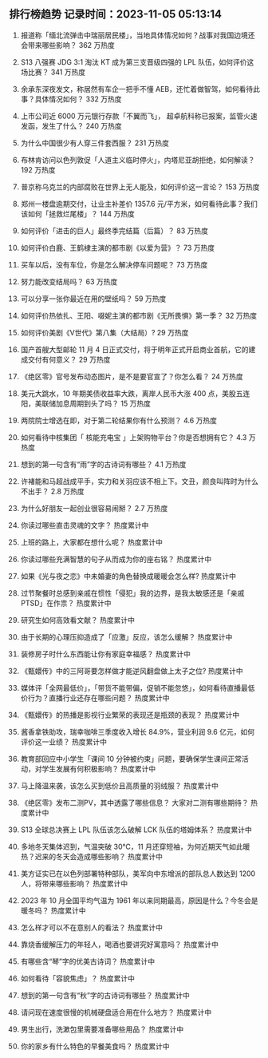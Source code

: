 
## 排行榜趋势 记录时间：2023-11-05 05:13:14
  
  1. 报道称「缅北流弹击中瑞丽居民楼」，当地具体情况如何？战事对我国边境还会带来哪些影响？ 362 万热度
    
  2. S13 八强赛 JDG 3:1 淘汰 KT 成为第三支晋级四强的 LPL 队伍，如何评价这场比赛？ 341 万热度
    
  3. 余承东深夜发文，称居然有车企一把手不懂 AEB，还忙着做智驾，如何看待此事？具体情况如何？ 332 万热度
    
  4. 上市公司近 6000 万元银行存款「不翼而飞」， 超卓航科称已报案，监管火速发函，发生了什么？ 240 万热度
    
  5. 为什么中国很少有人穿三件套西服？ 231 万热度
    
  6. 布林肯访问以色列敦促「人道主义临时停火」，内塔尼亚胡拒绝，如何解读？ 192 万热度
    
  7. 普京称乌克兰的内部腐败在世界上无人能及，如何评价这一言论？ 153 万热度
    
  8. 郑州一楼盘逾期交付，让业主补差价 1357.6 元/平方米，如何看待此事？我们该如何「拯救烂尾楼」？ 144 万热度
    
  9. 如何评价「进击的巨人」最终季完结篇（后篇）？ 83 万热度
    
  10. 如何评价白鹿、王鹤棣主演的都市剧《以爱为营》？ 73 万热度
    
  11. 买车以后，没有车位，你是怎么解决停车问题呢？ 73 万热度
    
  12. 努力能改变结局吗？ 63 万热度
    
  13. 可以分享一张你最近在用的壁纸吗？ 59 万热度
    
  14. 如何评价热依扎、王阳、啜妮主演的都市剧《无所畏惧》第一季？ 32 万热度
    
  15. 如何评价美剧《V世代》第八集（大结局）? 29 万热度
    
  16. 国产首艘大型邮轮 11 月 4 日正式交付，将于明年正式开启商业首航，它的建成交付有何意义？ 29 万热度
    
  17. 《绝区零》官号发布动态图片，是不是要官宣了？你怎么看？ 24 万热度
    
  18. 美元大跳水，10 年期美债收益率大跌，离岸人民币大涨 400 点，美股五连阳，美联储加息周期到头了吗？ 15 万热度
    
  19. 两院院士增选在即，对于第二轮结果你有什么预测？ 4.6 万热度
    
  20. 如何看待中核集团「 核能充电宝 」上架购物平台？你是否想拥有它？ 4.3 万热度
    
  21. 想到的第一句含有“雨”字的古诗词有哪些？ 4.1 万热度
    
  22. 许褚能和马超战成平手，实力和关羽应该不相上下。文丑，颜良叫阵时为什么不出手？ 2.8 万热度
    
  23. 为什么好朋友一起创业很容易闹掰？ 2.7 万热度
    
  24. 你读过哪些直击灵魂的文字？ 热度累计中
    
  25. 上班的路上，大家都在想什么呢？ 热度累计中
    
  26. 你读过哪些充满智慧的句子从而成为你的座右铭？ 热度累计中
    
  27. 如果《光与夜之恋》中未婚妻的角色替换成暖暖会怎么样? 热度累计中
    
  28. 过节聚餐时总感到亲戚在惯性「侵犯」我的边界，是我太敏感还是「亲戚PTSD」在作祟？ 热度累计中
    
  29. 研究生如何高效看文献？ 热度累计中
    
  30. 由于长期的心理压抑造成了「应激」反应，该怎么缓解？ 热度累计中
    
  31. 装修房子时什么东西能让你有家庭幸福感？ 热度累计中
    
  32. 《甄嬛传》中的三阿哥要怎样做才能逆风翻盘做上太子之位? 热度累计中
    
  33. 媒体评「全网最低价」，「带货不能带偏，促销不能忽悠」，如何看待直播最低价行为？直播行业还存在哪些问题？ 热度累计中
    
  34. 《甄嬛传》的热播是影视行业繁荣的表现还是瓶颈的表现？ 热度累计中
    
  35. 酱香拿铁助攻，瑞幸咖啡三季度收入增长 84.9%，营业利润 9.6 亿元，如何评价这一业绩？ 热度累计中
    
  36. 教育部回应中小学生「课间 10 分钟被约束」问题，要确保学生课间正常活动，对学生发展有何积极影响？ 热度累计中
    
  37. 马上降温来袭，该怎么买到低价且高质量的羽绒服？ 热度累计中
    
  38. 《绝区零》发布二测PV，其中透露了哪些信息？ 大家对二测有哪些期待？ 热度累计中
    
  39. S13 全球总决赛上 LPL 队伍该怎么破解 LCK 队伍的塔姆体系？ 热度累计中
    
  40. 多地冬天集体迟到，气温突破 30℃，11 月还穿短袖，为何近期天气如此暖热？迟来的冬天会造成哪些影响？ 热度累计中
    
  41. 美方证实已在以色列部署特种部队，美军向中东增派的部队总人数达到 1200 人，将带来哪些影响？ 热度累计中
    
  42. 2023 年 10 月全国平均气温为 1961 年以来同期最高，原因是什么？今冬会是暖冬吗？ 热度累计中
    
  43. 怎么样才可以不在意别人的看法？ 热度累计中
    
  44. 靠烧香缓解压力的年轻人，喝酒也要讲究好寓意吗？ 热度累计中
    
  45. 有哪些含“琴”字的优美古诗词？ 热度累计中
    
  46. 如何看待「容貌焦虑」？ 热度累计中
    
  47. 想到的第一句含有“秋”字的古诗词有哪些？ 热度累计中
    
  48. 请问现在速度很慢的机械硬盘适合用在什么地方？ 热度累计中
    
  49. 男生出行，洗漱包里需要准备哪些用品？ 热度累计中
    
  50. 你的家乡有什么特色的早餐美食吗？ 热度累计中
    